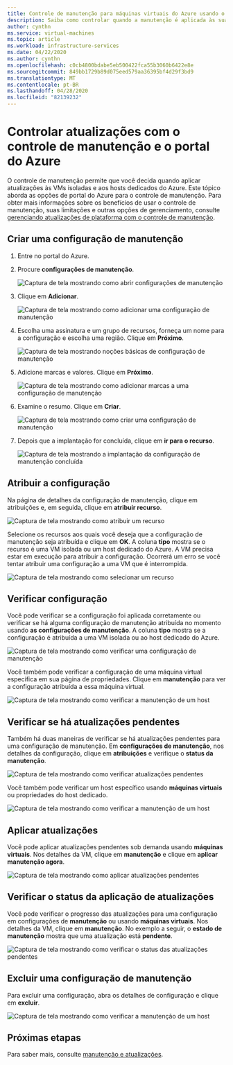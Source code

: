 ```yaml
---
title: Controle de manutenção para máquinas virtuais do Azure usando o portal do Azure
description: Saiba como controlar quando a manutenção é aplicada às suas VMs do Azure usando o controle de manutenção e a portal do Azure.
author: cynthn
ms.service: virtual-machines
ms.topic: article
ms.workload: infrastructure-services
ms.date: 04/22/2020
ms.author: cynthn
ms.openlocfilehash: c0cb4800bdabe5eb500422fca55b3060b6422e8e
ms.sourcegitcommit: 849bb1729b89d075eed579aa36395bf4d29f3bd9
ms.translationtype: MT
ms.contentlocale: pt-BR
ms.lasthandoff: 04/28/2020
ms.locfileid: "82139232"
---
```

# <a name="control-updates-with-maintenance-control-and-the-azure-portal"></a>Controlar atualizações com o controle de manutenção e o portal do Azure

O controle de manutenção permite que você decida quando aplicar atualizações às VMs isoladas e aos hosts dedicados do Azure. Este tópico aborda as opções de portal do Azure para o controle de manutenção. Para obter mais informações sobre os benefícios de usar o controle de manutenção, suas limitações e outras opções de gerenciamento, consulte [gerenciando atualizações de plataforma com o controle de manutenção](maintenance-control.md).

## <a name="create-a-maintenance-configuration"></a>Criar uma configuração de manutenção

1. Entre no portal do Azure.

1. Procure **configurações de manutenção**.

   ![Captura de tela mostrando como abrir configurações de manutenção](media/virtual-machines-maintenance-control-portal/maintenance-configurations-search.png)

1. Clique em **Adicionar**.

   ![Captura de tela mostrando como adicionar uma configuração de manutenção](media/virtual-machines-maintenance-control-portal/maintenance-configurations-add.png)

1. Escolha uma assinatura e um grupo de recursos, forneça um nome para a configuração e escolha uma região. Clique em **Próximo**.

   ![Captura de tela mostrando noções básicas de configuração de manutenção](media/virtual-machines-maintenance-control-portal/maintenance-configurations-basics.png)

1. Adicione marcas e valores. Clique em **Próximo**.

   ![Captura de tela mostrando como adicionar marcas a uma configuração de manutenção](media/virtual-machines-maintenance-control-portal/maintenance-configurations-tags.png)

1. Examine o resumo. Clique em **Criar**.

   ![Captura de tela mostrando como criar uma configuração de manutenção](media/virtual-machines-maintenance-control-portal/maintenance-configurations-create.png)

1. Depois que a implantação for concluída, clique em **ir para o recurso**.

   ![Captura de tela mostrando a implantação da configuração de manutenção concluída](media/virtual-machines-maintenance-control-portal/maintenance-configurations-deployment-complete.png)

## <a name="assign-the-configuration"></a>Atribuir a configuração

Na página de detalhes da configuração de manutenção, clique em atribuições e, em seguida, clique em **atribuir recurso**. 

![Captura de tela mostrando como atribuir um recurso](media/virtual-machines-maintenance-control-portal/maintenance-configurations-add-assignment.png)

Selecione os recursos aos quais você deseja que a configuração de manutenção seja atribuída e clique em **OK**. A coluna **tipo** mostra se o recurso é uma VM isolada ou um host dedicado do Azure. A VM precisa estar em execução para atribuir a configuração. Ocorrerá um erro se você tentar atribuir uma configuração a uma VM que é interrompida. 

<!---Shantanu to add details about the error case--->

![Captura de tela mostrando como selecionar um recurso](media/virtual-machines-maintenance-control-portal/maintenance-configurations-select-resource.png)

## <a name="check-configuration"></a>Verificar configuração

Você pode verificar se a configuração foi aplicada corretamente ou verificar se há alguma configuração de manutenção atribuída no momento usando **as configurações de manutenção**. A coluna **tipo** mostra se a configuração é atribuída a uma VM isolada ou ao host dedicado do Azure. 

![Captura de tela mostrando como verificar uma configuração de manutenção](media/virtual-machines-maintenance-control-portal/maintenance-configurations-host-type.png)

Você também pode verificar a configuração de uma máquina virtual específica em sua página de propriedades. Clique em **manutenção** para ver a configuração atribuída a essa máquina virtual.

![Captura de tela mostrando como verificar a manutenção de um host](media/virtual-machines-maintenance-control-portal/maintenance-configurations-check-config.png)

## <a name="check-for-pending-updates"></a>Verificar se há atualizações pendentes

Também há duas maneiras de verificar se há atualizações pendentes para uma configuração de manutenção. Em **configurações de manutenção**, nos detalhes da configuração, clique em **atribuições** e verifique o **status da manutenção**.

![Captura de tela mostrando como verificar atualizações pendentes](media/virtual-machines-maintenance-control-portal/maintenance-configurations-pending.png)

Você também pode verificar um host específico usando **máquinas virtuais** ou propriedades do host dedicado. 

![Captura de tela mostrando como verificar a manutenção de um host](media/virtual-machines-maintenance-control-portal/maintenance-configurations-pending-vm.png)

## <a name="apply-updates"></a>Aplicar atualizações

Você pode aplicar atualizações pendentes sob demanda usando **máquinas virtuais**. Nos detalhes da VM, clique em **manutenção** e clique em **aplicar manutenção agora**.

![Captura de tela mostrando como aplicar atualizações pendentes](media/virtual-machines-maintenance-control-portal/maintenance-configurations-apply-updates-now.png)

## <a name="check-the-status-of-applying-updates"></a>Verificar o status da aplicação de atualizações 

Você pode verificar o progresso das atualizações para uma configuração em configurações de **manutenção** ou usando **máquinas virtuais**. Nos detalhes da VM, clique em **manutenção**. No exemplo a seguir, o **estado de manutenção** mostra que uma atualização está **pendente**.

![Captura de tela mostrando como verificar o status das atualizações pendentes](media/virtual-machines-maintenance-control-portal/maintenance-configurations-status.png)

## <a name="delete-a-maintenance-configuration"></a>Excluir uma configuração de manutenção

Para excluir uma configuração, abra os detalhes de configuração e clique em **excluir**.

![Captura de tela mostrando como verificar a manutenção de um host](media/virtual-machines-maintenance-control-portal/maintenance-configurations-delete.png)


## <a name="next-steps"></a>Próximas etapas

Para saber mais, consulte [manutenção e atualizações](maintenance-and-updates.md).
